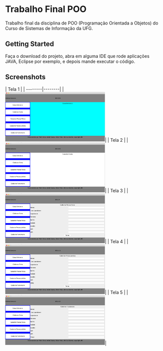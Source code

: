 # Trabalho Final POO

Trabalho final da disciplina de POO (Programação Orientada a Objetos) do Curso de Sistemas de Informação da UFG.

## Getting Started

Faça o download do projeto, abra em alguma IDE que rode aplicações JAVA, Eclipse por exemplo, e depois mande executar o código.

## Screenshots

 | Tela 1 |
 | --------|--------|
 |<img src="screenshot/TrabalhoFinalPOO_Tela1.png" width="320">|
 | Tela 2 |
 |<img src="screenshot/TrabalhoFinalPOO_Tela2.png" width="320">|
 | Tela 3 |
 |<img src="screenshot/TrabalhoFinalPOO_Tela3.png" width="320">|
 | Tela 4 |
 |<img src="screenshot/TrabalhoFinalPOO_Tela4.png" width="320">|
 | Tela 5 |
 |<img src="screenshot/TrabalhoFinalPOO_Tela5.png" width="320">|
